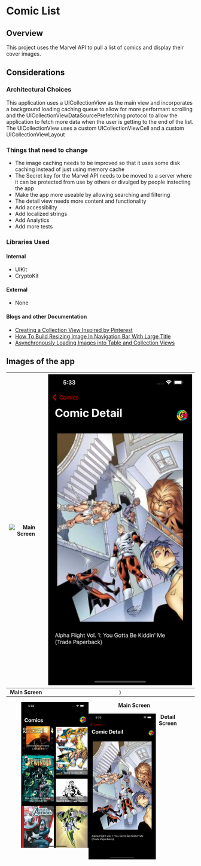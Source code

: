 #  Comic List

## Overview
This project uses the Marvel API to pull a list of comics and display their cover images.

## Considerations
### Architectural Choices
This application uses a UICollectionView as the main view and incorporates a background loading caching queue to allow for more performant scrolling and the UICollectionViewDataSourcePrefetching protocol to allow the application to fetch more data when the user is getting to the end of the list. The UICollectionView uses a custom UICollectionViewCell and a custom UICollectionViewLayout

### Things that need to change
 - The image caching needs to be improved so that it uses some disk caching instead of just using memory cache
 - The Secret key for the Marvel API needs to be moved to a server where it can be protected from use by others or divulged by people instecting the app
 - Make the app more useable by allowing searching and filtering
 - The detail view needs more content and functionality
 - Add accessibility
 - Add localized strings
 - Add Analytics
 - Add more tests

### Libraries Used
#### Internal
 - UIKit
 - CryptoKit
 
#### External
 - None
 
#### Blogs and other Documentation
 - [Creating a Collection View Inspired by Pinterest](http://www.shanirivers.com/blog/2018-08-05-creating-collection-view-pinterest/)
 - [How To Build Resizing Image In Navigation Bar With Large Title](https://www.uptech.team/blog/build-resizing-image-in-navigation-bar-with-large-title)
 - [Asynchronously Loading Images into Table and Collection Views](https://developer.apple.com/documentation/uikit/views_and_controls/table_views/asynchronously_loading_images_into_table_and_collection_views)
 
## Images of the app

| ![Main Screen](https://blog-assets.thedyrt.com/uploads/2019/01/shutterstock_1033306540-1.jpg) | ![Detail Screen](https://github.com/lewissk/Comix/blob/main/detail_screen.png) |
|:--:|:--:|
| <b>Main Screen</b>|) | <b>Detail Screen</b>|) |



<figure>
  <img src="https://github.com/lewissk/Comix/blob/main/main_screen.png" width=180 align=left>
  <figcaption align="center"><b>Main Screen</b></figcaption>
</figure>
<figure>
  <img src="https://github.com/lewissk/Comix/blob/main/detail_screen.png" width=180 align=left>
  <figcaption align="center"><b>Detail Screen</b></figcaption>
</figure>
 

